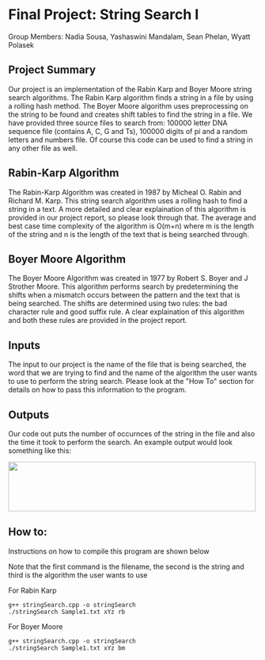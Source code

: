 <h1> Final Project: String Search I </h1>

Group Members: Nadia Sousa, Yashaswini Mandalam, Sean Phelan, Wyatt Polasek


<h2> Project Summary </h2>
Our project is an implementation of the Rabin Karp and Boyer Moore string search algorithms. The Rabin Karp algorithm finds a string in a file by using a rolling hash method. The Boyer Moore algorithm uses preprocessing on the string to be found and creates shift tables to find the string in a file. We have provided three source files to search from: 100000 letter DNA sequence file (contains A, C, G and Ts), 100000 digits of pi and a random letters and numbers file. Of course this code can be used to find a string in any other file as well. 





<h2> Rabin-Karp Algorithm </h2>
The Rabin-Karp Algorithm was created in 1987 by Micheal O. Rabin and Richard M. Karp. This string search algorithm uses a rolling hash to find a string in a text. A more detailed and clear explaination of this algorithm is provided in our project report, so please look through that. The average and best case time complexity of the algorithm is O(m+n) where m is the length of the string and n is the length of the text that is being searched through.


<h2> Boyer Moore Algorithm </h2>
The Boyer Moore Algorithm was created in 1977 by Robert S. Boyer and J Strother Moore. This algorithm performs search by predetermining the shifts when a mismatch occurs between the pattern and the text that is being searched. The shifts are determined using two rules: the bad character rule and good suffix rule. A clear explaination of this algorithm and both these rules are provided in the project report. 


<h2> Inputs </h2>
The input to our project is the name of the file that is being searched, the word that we are trying to find and the name of the algorithm the user wants to use to perform the string search. Please look at the "How To" section for details on how to pass this information to the program. 


<h2> Outputs </h2>
<p>
Our code out puts the number of occurnces of the string in the file and also the time it took to perform the search.
An example output would look something like this: 

</p>
<kbd>
<img align = "center" height = 100 width = 500 src = "https://user-images.githubusercontent.com/85038009/205728866-17450026-7281-49b7-b810-f41a3d833411.png" />
</kbd>

<h2> How to: </h2>
Instructions on how to compile this program are shown below

Note that the first command is the filename, the second is the string and third is the algorithm the user wants to use

For Rabin Karp
```
g++ stringSearch.cpp -o stringSearch
./stringSearch Sample1.txt xYz rb
```
For Boyer Moore
```
g++ stringSearch.cpp -o stringSearch
./stringSearch Sample1.txt xYz bm
```
